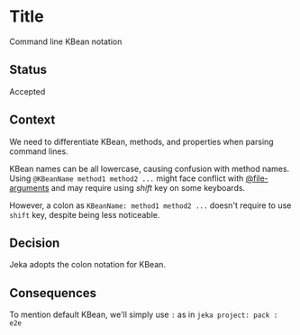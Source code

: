 # Title
Command line KBean notation

## Status
Accepted

## Context
We need to differentiate KBean, methods, and properties when parsing command lines. 

KBean names can be all lowercase, causing confusion with method names. 
Using `@KBeanName method1 method2 ...` might face conflict with [@file-arguments](https://picocli.info/#AtFiles) 
and may require using *shift* key on some keyboards. 

However, a colon as `KBeanName: method1 method2 ...` doesn't require to use `shift` key, despite being less noticeable.

## Decision
Jeka adopts the colon notation for KBean.

## Consequences

To mention default KBean, we'll simply use `:` as in `jeka project: pack : e2e`
